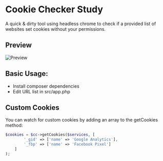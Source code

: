 Cookie Checker Study
=======================
A quick & dirty tool using headless chrome to check if a provided list of websites set cookies without your permissions.

## Preview
![Preview](https://i.imgur.com/olFVLb6.png)

## Basic Usage:
- Install composer dependencies
- Edit URL list in src/app.php

## Custom Cookies
You can watch for custom cookies by adding an array to the getCookies method:
```php
$cookies = $cc->getCookies($services, [
		'_gid' => ['name' => 'Google Analytics'],
		'_fbp' => ['name' => 'Facebook Pixel']
	]
);
```